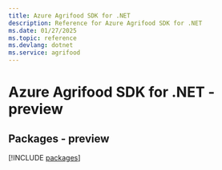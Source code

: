 ```yaml
---
title: Azure Agrifood SDK for .NET
description: Reference for Azure Agrifood SDK for .NET
ms.date: 01/27/2025
ms.topic: reference
ms.devlang: dotnet
ms.service: agrifood
---
```

# Azure Agrifood SDK for .NET - preview
## Packages - preview
[!INCLUDE [packages](agrifood-index.md)]